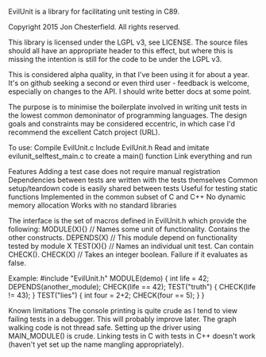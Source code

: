 EvilUnit is a library for facilitating unit testing in C89.

Copyright 2015 Jon Chesterfield. All rights reserved.

This library is licensed under the LGPL v3, see LICENSE. The source files should all have an appropriate header to this effect, but where this is missing the intention is still for the code to be under the LGPL v3.

This is considered alpha quality, in that I've been using it for about a year. It's on github seeking a second or even third user - feedback is welcome, especially on changes to the API. I should write better docs at some point.

The purpose is to minimise the boilerplate involved in writing unit tests in the lowest common demoninator of programming languages. The design goals and constraints may be considered eccentric, in which case I'd recommend the excellent Catch project (URL).

To use:
Compile EvilUnit.c
Include EvilUnit.h
Read and imitate evilunit_selftest_main.c to create a main() function
Link everything and run

Features
Adding a test case does not require manual registration
Dependencies between tests are written with the tests themselves
Common setup/teardown code is easily shared between tests
Useful for testing static functions
Implemented in the common subset of C and C++
No dynamic memory allocation
Works with no standard libraries

The interface is the set of macros defined in EvilUnit.h which provide the following:
MODULE(X){} // Names some unit of functionality. Contains the other constructs.
DEPENDS(X)  // This module depend on functionality tested by module X
TEST(X){}   // Names an individual unit test. Can contain CHECK().
CHECK(X)    // Takes an integer boolean. Failure if it evaluates as false.

Example:
#include "EvilUnit.h"
MODULE(demo)
{
  int life = 42;
  DEPENDS(another_module);
  CHECK(life == 42);
  TEST("truth")
    {
      CHECK(life != 43);
    }
  TEST("lies")
    {
      int four = 2+2;
      CHECK(four == 5);
    }
}

Known limitations
The console printing is quite crude as I tend to view failing tests in a debugger. This will probably improve later.
The graph walking code is not thread safe.
Setting up the driver using MAIN_MODULE() is crude.
Linking tests in C with tests in C++ doesn't work (haven't yet set up the name mangling appropriately). 